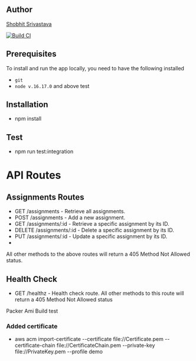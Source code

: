 ## Author

[Shobhit Srivastava](mailto:srivastava.sho@northeastern.edu)

[![Build CI](https://github.com/csye-cloud-shobhit/webapp/actions/workflows/build-ci.yml/badge.svg)](https://github.com/csye-cloud-shobhit/webapp/actions/workflows/build-ci.yml)

## Prerequisites

To install and run the app locally, you need to have the following installed

- `git`
- `node v.16.17.0` and above
test
## Installation

- npm install

## Test
- npm run test:integration
# API Routes
## Assignments Routes
- GET /assignments - Retrieve all assignments.
- POST /assignments - Add a new assignment.
- GET /assignments/:id - Retrieve a specific assignment by its ID.
- DELETE /assignments/:id - Delete a specific assignment by its ID.
- PUT /assignments/:id - Update a specific assignment by its ID.
- 
All other methods to the above routes will return a 405 Method Not Allowed status.
## Health Check
- GET /healthz - Health check route.
All other methods to this route will return a 405 Method Not Allowed status

Packer Ami Build test


### Added certificate
 
- aws acm import-certificate --certificate file://Certificate.pem --certificate-chain file://CertificateChain.pem --private-key file://PrivateKey.pem --profile demo